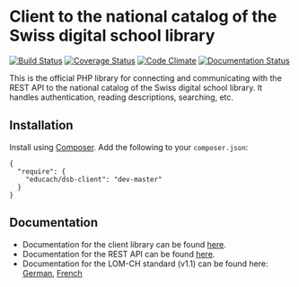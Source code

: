 Client to the national catalog of the Swiss digital school library
==================================================================

[![Build Status](https://travis-ci.org/educach/dsb-client.svg?branch=master)](https://travis-ci.org/educach/dsb-client) [![Coverage Status](https://coveralls.io/repos/educach/dsb-client/badge.svg)](https://coveralls.io/r/educach/dsb-client) [![Code Climate](https://codeclimate.com/github/educach/dsb-client/badges/gpa.svg)](https://codeclimate.com/github/educach/dsb-client) [![Documentation Status](https://readthedocs.org/projects/dsb-client/badge/?version=latest)](https://readthedocs.org/projects/dsb-client/?badge=latest)

This is the official PHP library for connecting and communicating with the REST API to the national catalog of the Swiss digital school library. It handles authentication, reading descriptions, searching, etc.

Installation
------------

Install using [Composer](https://getcomposer.org/). Add the following to your `composer.json`:

    {
      "require": {
        "educach/dsb-client": "dev-master"
      }
    }

Documentation
-------------

* Documentation for the client library can be found [here](http://dsb-client.readthedocs.org/en/latest/).
* Documentation for the REST API can be found [here](https://dsb-api.educa.ch/latest/doc/).
* Documentation for the LOM-CH standard (v1.1) can be found here: [German](https://dsb-api.educa.ch/lom-ch/LOM-CHv1.1_de.pdf), [French](https://dsb-api.educa.ch/lom-ch/LOM-CHv1.1_fr.pdf)

